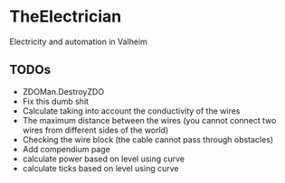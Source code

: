 # TheElectrician
 Electricity and automation in Valheim

## TODOs
* ZDOMan.DestroyZDO
* Fix this dumb shit
* Calculate taking into account the conductivity of the wires
* The maximum distance between the wires (you cannot connect two wires from different sides of the world)
* Checking the wire block (the cable cannot pass through obstacles)
* Add compendium page
* calculate power based on level using curve
* calculate ticks based on level using curve

